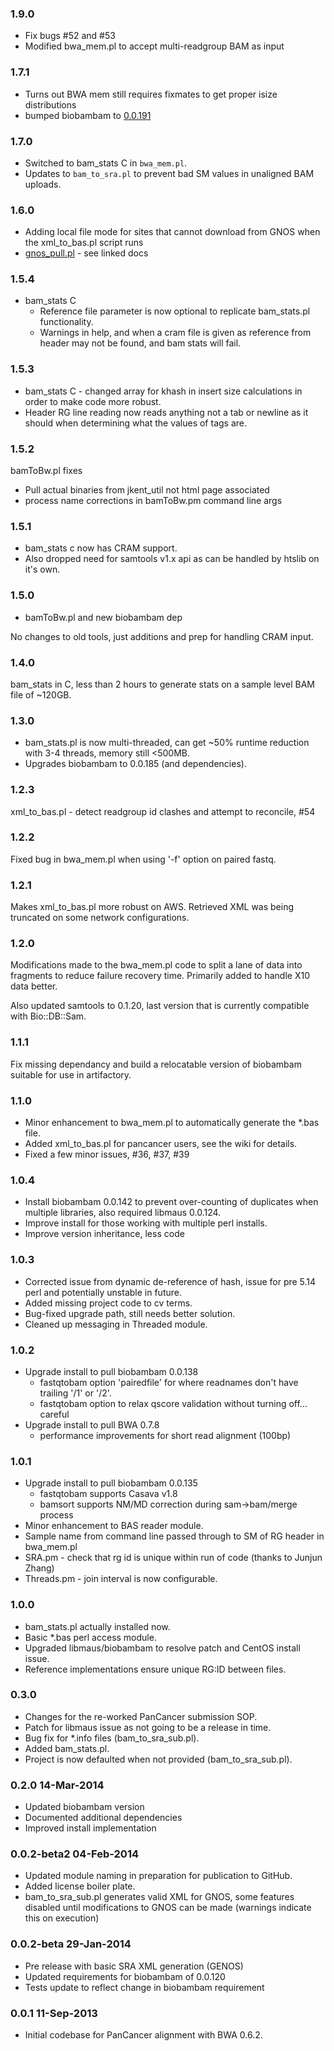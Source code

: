 ### 1.9.0
* Fix bugs #52 and #53
* Modified bwa_mem.pl to accept multi-readgroup BAM as input

### 1.7.1
* Turns out BWA mem still requires fixmates to get proper isize distributions
* bumped biobambam to [0.0.191](https://github.com/gt1/biobambam/releases/tag/0.0.191-release-20150401083643)

### 1.7.0
* Switched to bam_stats C in ``bwa_mem.pl``.
* Updates to ``bam_to_sra.pl`` to prevent bad SM values in unaligned BAM uploads.

### 1.6.0
* Adding local file mode for sites that cannot download from GNOS when the xml_to_bas.pl script runs
* [gnos_pull.pl](https://github.com/ICGC-TCGA-PanCancer/PCAP-core/wiki/Scripts-PanCancer-Specific#gnos_pullpl) - see linked docs

### 1.5.4
* bam_stats C
    * Reference file parameter is now optional to replicate bam_stats.pl functionality.
    * Warnings in help, and when a cram file is given as reference from header may not be found, and bam stats will fail.

### 1.5.3
* bam_stats C - changed array for khash in insert size calculations in order to make code more robust.
* Header RG line reading now reads anything not a tab or newline as it should when determining what the values of tags are.

### 1.5.2
bamToBw.pl fixes
* Pull actual binaries from jkent_util not html page associated
* process name corrections in bamToBw.pm command line args

### 1.5.1
* bam_stats c now has CRAM support.
* Also dropped need for samtools v1.x api as can be handled by htslib on it's own.

### 1.5.0
* bamToBw.pl and new biobambam dep

No changes to old tools, just additions and prep for handling CRAM input.

### 1.4.0
bam_stats in C, less than 2 hours to generate stats on a sample level BAM file of ~120GB.

### 1.3.0
* bam_stats.pl is now multi-threaded, can get ~50% runtime reduction with 3-4 threads, memory still <500MB.
* Upgrades biobambam to 0.0.185 (and dependencies).

### 1.2.3
xml_to_bas.pl - detect readgroup id clashes and attempt to reconcile, #54

### 1.2.2
Fixed bug in bwa_mem.pl when using '-f' option on paired fastq.

### 1.2.1
Makes xml_to_bas.pl more robust on AWS. Retrieved XML was being truncated on some network configurations.

### 1.2.0
Modifications made to the bwa_mem.pl code to split a lane of data into fragments to reduce failure recovery time. Primarily added to handle X10 data better.

Also updated samtools to 0.1.20, last version that is currently compatible with Bio::DB::Sam.

### 1.1.1
Fix missing dependancy and build a relocatable version of biobambam suitable for use in artifactory.

### 1.1.0
* Minor enhancement to bwa_mem.pl to automatically generate the *.bas file.
* Added xml_to_bas.pl for pancancer users, see the wiki for details.
* Fixed a few minor issues, #36, #37, #39

### 1.0.4
* Install biobambam 0.0.142 to prevent over-counting of duplicates when multiple
libraries, also required libmaus 0.0.124.
* Improve install for those working with multiple perl installs.
* Improve version inheritance, less code

### 1.0.3
* Corrected issue from dynamic de-reference of hash, issue for pre 5.14 perl
and potentially unstable in future.
* Added missing project code to cv terms.
* Bug-fixed upgrade path, still needs better solution.
* Cleaned up messaging in Threaded module.

### 1.0.2
* Upgrade install to pull biobambam 0.0.138
    * fastqtobam option 'pairedfile' for where readnames don't have trailing '/1' or '/2'.
    * fastqtobam option to relax qscore validation without turning off... careful
* Upgrade install to pull BWA 0.7.8
    * performance improvements for short read alignment (100bp)

### 1.0.1
* Upgrade install to pull biobambam 0.0.135
    * fastqtobam supports Casava v1.8
    * bamsort supports NM/MD correction during sam->bam/merge process
* Minor enhancement to BAS reader module.
* Sample name from command line passed through to SM of RG header in bwa_mem.pl
* SRA.pm - check that rg id is unique within run of code (thanks to Junjun Zhang)
* Threads.pm - join interval is now configurable.

### 1.0.0
* bam_stats.pl actually installed now.
* Basic *.bas perl access module.
* Upgraded libmaus/biobambam to resolve patch and CentOS install issue.
* Reference implementations ensure unique RG:ID between files.

### 0.3.0
* Changes for the re-worked PanCancer submission SOP.
* Patch for libmaus issue as not going to be a release in time.
* Bug fix for *.info files (bam_to_sra_sub.pl).
* Added bam_stats.pl.
* Project is now defaulted when not provided (bam_to_sra_sub.pl).

### 0.2.0 14-Mar-2014
* Updated biobambam version
* Documented additional dependencies
* Improved install implementation

### 0.0.2-beta2 04-Feb-2014
* Updated module naming in preparation for publication to GitHub.
* Added license boiler plate.
* bam_to_sra_sub.pl generates valid XML for GNOS, some features disabled until modifications to GNOS can be made (warnings indicate this on execution)

### 0.0.2-beta 29-Jan-2014
* Pre release with basic SRA XML generation (GENOS)
* Updated requirements for biobambam of 0.0.120
* Tests update to reflect change in biobambam requirement

### 0.0.1 11-Sep-2013
* Initial codebase for PanCancer alignment with BWA 0.6.2.

